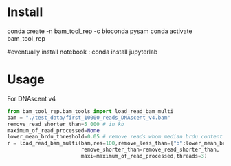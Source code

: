 Install
==============

conda create -n bam_tool_rep -c bioconda pysam
conda activate bam_tool_rep

#eventually install notebook : conda install jupyterlab


Usage
================


For DNAscent v4
```python
from bam_tool_rep.bam_tools import load_read_bam_multi
bam = "./test_data/first_10000_reads_DNAscent_v4.bam"
remove_read_shorter_than=5_000 # in kb
maximum_of_read_processed=None
lower_mean_brdu_threshold=0.05 # remove reads whom median brdu content are lower that this value
r = load_read_bam_multi(bam,res=100,remove_less_than={"b":lower_mean_brdu_threshold},
                        remove_shorter_than=remove_read_shorter_than,
                        maxi=maximum_of_read_processed,threads=3)
```

